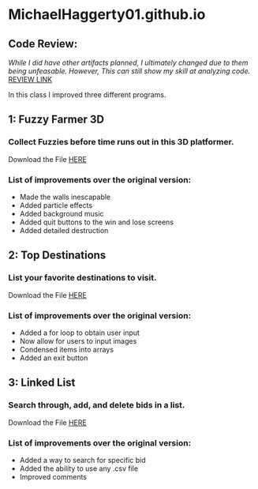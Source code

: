 # MichaelHaggerty01.github.io

## Code Review:
*While I did have other artifacts planned, I ultimately changed due to them being unfeasable.
However, This can still show my skill at analyzing code.*
[REVIEW LINK](https://drive.google.com/file/d/1P2oWLjikh-stWaZOzWydvHmxgpiPjsVG/view?usp=drive_link)

In this class I improved three different programs.

## 1: Fuzzy Farmer 3D
### Collect Fuzzies before time runs out in this 3D platformer.
Download the File [HERE](https://drive.google.com/file/d/1GKi1U7q7RuK-uhaaUvotmHtQAcQeESDP/view?usp=drive_link)
### List of improvements over the original version:
- Made the walls inescapable
- Added particle effects
- Added background music
- Added quit buttons to the win and lose screens
- Added detailed destruction

## 2: Top Destinations
### List your favorite destinations to visit.
Download the File [HERE](https://drive.google.com/file/d/1rMJ3efDqobngNMs93nED3EXpyqUjXrh4/view?usp=drive_link)
### List of improvements over the original version:
- Added a for loop to obtain user input
- Now allow for users to input images
- Condensed items into arrays
- Added an exit button
  
## 3: Linked List
### Search through, add, and delete bids in a list.
Download the File [HERE](https://drive.google.com/file/d/1YBdD1nSOSiEKIMvuD10bAvPLY9qT8iHH/view?usp=drive_link)
### List of improvements over the original version:
- Added a way to search for specific bid
- Added the ability to use any .csv file
- Improved comments
